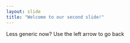 ```yaml
---
layout: slide
title: "Welcome to our second slide!"
---
```

Less generic now?
Use the left arrow to go back
